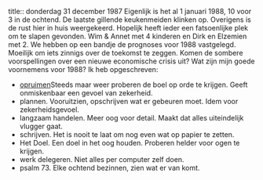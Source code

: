 title:: donderdag 31 december 1987
Eigenlijk is het al 1 januari 1988, 10 voor 3 in de ochtend. De laatste gillende keukenmeiden klinken op. Overigens is de rust hier in huis weergekeerd. Hopelijk heeft ieder een fatsoenlijke plek om te slapen gevonden. Wim & Annet met 4 kinderen en Dirk en Elzemien met 2. We hebben op een bandje de prognoses voor 1988 vastgelegd. Moeilijk om iets zinnigs over de toekomst te zeggen. Komen de sombere voorspellingen over een nieuwe economische crisis uit?
Wat zijn mijn goede voornemens voor 1988? Ik heb opgeschreven:

- <u>opruimen</u>Steeds maar weer proberen de boel op orde te krijgen. Geeft onmiskenbaar een gevoel van zekerheid.
- plannen. Vooruitzien, opschrijven wat er gebeuren moet. Idem voor zekerheidsgevoel.
- langzaam handelen. Meer oog voor detail. Maakt dat alles uiteindelijk vlugger gaat.
- schrijven. Het is nooit te laat om nog even wat op papier te zetten.
- Het Doel. Een doel in het oog houden. Proberen helder voor ogen te krijgen.
- werk delegeren. Niet alles per computer zelf doen.
- psalm 73. Elke ochtend bezinnen, zien wat er van komt.